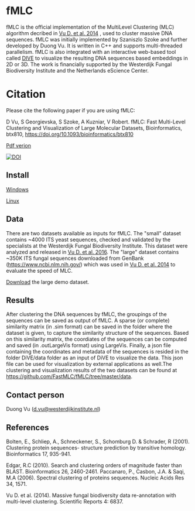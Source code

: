 
# fMLC

fMLC is the official implementation of the MultiLevel Clustering (MLC) algorithm decribed in [Vu D. et al. 2014](https://www.nature.com/articles/srep06837) , used to cluster massive DNA sequences. fMLC was initially implemented by Szaniszlo Szoke and further developed by Duong Vu. It is written in C++ and supports multi-threaded parallelism. fMLC is also integrated with an interactive web-based tool called [DIVE](https://github.com/NLeSC/DiVE) to visualize the resulting DNA sequences based embeddings in 2D or 3D. The work is financially supported by the Westerdijk Fungal Biodiversity Institute and the Netherlands eScience Center.

# Citation

Please cite the following paper if you are using fMLC:

D Vu, S Georgievska, S Szoke, A Kuzniar, V Robert. fMLC: Fast Multi-Level Clustering and Visualization of Large Molecular Datasets, Bioinformatics, btx810, https://doi.org/10.1093/bioinformatics/btx810 

[Pdf verion](https://academic.oup.com/bioinformatics/advance-article/doi/10.1093/bioinformatics/btx810/4747887?guestAccessKey=da7a1811-354a-4445-8084-cae44ccafd6f)

[![DOI](https://zenodo.org/badge/DOI/10.5281/zenodo.926820.svg)](https://doi.org/10.5281/zenodo.926820)

## Install

[Windows](https://github.com/FastMLC/fMLC/tree/master/Windows)

[Linux](https://github.com/FastMLC/fMLC/tree/master/Linux)

## Data
There are two datasets available as inputs for fMLC. The "small" dataset contains ~4000 ITS yeast sequences, checked and validated by the specialists at the Westerdijk Fungal Biodiversity Institute. This dataset were analyzed and released in [Vu D. et al. 2016](https://www.ncbi.nlm.nih.gov/pmc/articles/PMC5192050/). The "large" dataset contains ~350K ITS fungal sequences downloaded from GenBank (https://www.ncbi.nlm.nih.gov/) which was used in [Vu D. et al. 2014](https://www.nature.com/articles/srep06837) to evaluate the speed of MLC.

[Download](http://www.westerdijkinstitute.nl/Download/LargeDatasetOf350KITSSequences.zip) the large demo dataset. 

## Results

After clustering the DNA sequences by fMLC, the groupings of the sequences can be saved as output of fMLC. A sparse (or complete) similarity matrix (in .sim format) can be saved in the folder where the dataset is given, to capture the similarity structure of the sequences. Based on this similarity matrix, the coordiates of the sequences can be computed and saved (in .outLargeVis format) using LargeVis. Finally, a json file containing the coordinates and metadata of the sequences is resided in the folder DiVE/data folder as an input of DiVE to visualize the data. This json file can be used for visualization by external applications as well.The clustering and visualization results of the two datasets can be found at https://github.com/FastMLC/fMLC/tree/master/data.

## Contact person 

Duong Vu (d.vu@westerdijkinstitute.nl)


## References

Bolten, E., Schliep, A., Schneckener, S., Schomburg D. & Schrader, R (2001). Clustering protein sequences- structure prediction by transitive homology. Bioinformatics 17, 935-941.

Edgar, R.C (2010). Search and clustering orders of magnitude faster than BLAST. Bioinformatics 26, 2460-2461.
Paccanaro, P., Casbon, J.A. & Saqi, M.A (2006). Spectral clustering of proteins sequences.  Nucleic Acids Res 34, 1571.

Vu D. et al. (2014). Massive fungal biodiversity data re-annotation with multi-level clustering. Scientific Reports 4: 6837.



